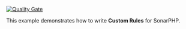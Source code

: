 [![Quality Gate](https://sonarcloud.io/dashboard?id=org.sonarsource.samples%3Aphp-custom-rules)](https://sonarcloud.io/api/project_badges/measure?project=org.sonarsource.samples%3Aphp-custom-rules&metric=alert_status)

This example demonstrates how to write **Custom Rules** for SonarPHP.
